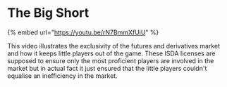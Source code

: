 # The Big Short

{% embed url="https://youtu.be/rN7BmmXfUiU" %}

This video illustrates the exclusivity of the futures and derivatives market and how it keeps little players out of the game. These ISDA licenses are supposed to ensure only the most proficient players are involved in the market but in actual fact it just ensured that the little players couldn't equalise an inefficiency in the market.&#x20;

